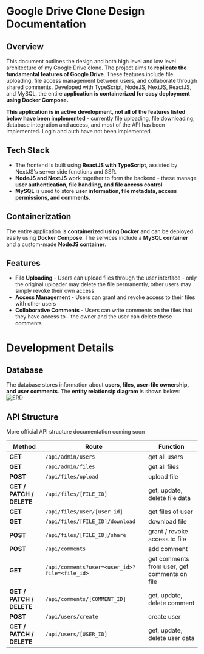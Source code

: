# Google Drive Clone Design Documentation

## Overview

This document outlines the design and both high level and low level architecture of my Google Drive clone. The project aims to **replicate the fundamental features of Google Drive**. These features include file uploading, file access management between users, and collaborate through shared comments. Developed with TypeScript, NodeJS, NextJS, ReactJS, and MySQL, the entire **application is containerized for easy deployment using Docker Compose.**

**This application is in active development, not all of the features listed below have been implemented** - currently file uploading, file downloading, database integration and access, and most of the API has been implemented. Login and auth have not been implemented.

## Tech Stack
* The frontend is built using **ReactJS with TypeScript**, assisted by NextJS's server side functions and SSR.
* **NodeJS and NextJS** work together to form the backend - these manage **user authentication, file handling, and file access control**
* **MySQL** is used to store **user information, file metadata, access permissions, and comments.**

## Containerization

The entire application is **containerized using Docker** and can be deployed easily using **Docker Compose**. The services include a **MySQL container** and a custom-made **NodeJS container**.

## Features

* **File Uploading** - Users can upload files through the user interface - only the original uploader may delete the file permanently, other users may simply revoke their own access
* **Access Management** - Users can grant and revoke access to their files with other users
* **Collaborative Comments** - Users can write comments on the files that they have access to - the owner and the user can delete these comments

# Development Details

## Database
The database stores information about **users, files, user-file ownership, and user comments**. The **entity relationsip diagram** is shown below:
![ERD](https://github.com/ItsNotCam/GoogleDriveClone/assets/46014191/7fe1e620-beae-4640-9718-80516ec78ae3)

## API Structure

More official API structure documentation coming soon

| **Method** | **Route** | **Function** |
| ------- | ------------------ | ------------- |
| **GET** | `/api/admin/users` | get all users |
| **GET** | `/api/admin/files` | get all files |
| **POST** | `/api/files/upload` | upload file |
| **GET / PATCH / DELETE** | `/api/files/[FILE_ID]`| get, update, delete file data |
| **GET** | `/api/files/user/[user_id]` | get files of user |
| **GET** | `/api/files/[FILE_ID]/download` | download file |
| **POST** | `/api/files/[FILE_ID]/share` | grant / revoke access to file |
| **POST** | `/api/comments` | add comment |
| **GET** | `/api/comments?user=<user_id>?file=<file_id>` | get comments from user, get comments on file |
| **GET / PATCH / DELETE** | `/api/comments/[COMMENT_ID]` | get, update, delete comment |
| **POST** | `/api/users/create` | create user |
| **GET / PATCH / DELETE** | `/api/users/[USER_ID]` | get, update, delete user data |
